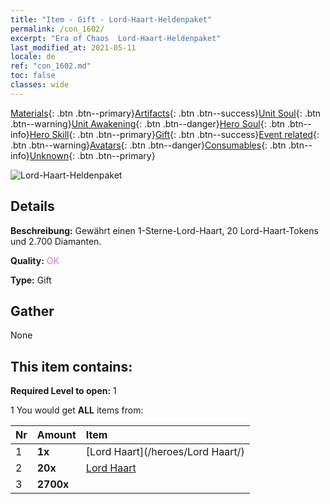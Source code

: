 ```yaml
---
title: "Item - Gift - Lord-Haart-Heldenpaket"
permalink: /con_1602/
excerpt: "Era of Chaos  Lord-Haart-Heldenpaket"
last_modified_at: 2021-05-11
locale: de
ref: "con_1602.md"
toc: false
classes: wide
---
```

 [Materials](/ItemsDE/){: .btn .btn--primary}[Artifacts](/ItemsDE/Artifacts/){: .btn .btn--success}[Unit Soul](/ItemsDE/UnitSoul/){: .btn .btn--warning}[Unit Awakening](/ItemsDE/UnitAwakening/){: .btn .btn--danger}[Hero Soul](/ItemsDE/HeroSoul/){: .btn .btn--info}[Hero Skill](/ItemsDE/HeroSkill/){: .btn .btn--primary}[Gift](/ItemsDE/Gift/){: .btn .btn--success}[Event related](/ItemsDE/Events/){: .btn .btn--warning}[Avatars](/ItemsDE/Avatars/){: .btn .btn--danger}[Consumables](/ItemsDE/Consumables/){: .btn .btn--info}[Unknown](/ItemsDE/Unknown/){: .btn .btn--primary}

 ![Lord-Haart-Heldenpaket](/images/t/i_907218.png)

## Details
 **Beschreibung:** Gewährt einen 1-Sterne-Lord-Haart, 20 Lord-Haart-Tokens und 2.700 Diamanten.

 **Quality:** <span style="color: #DA70D6">OK</span>

 **Type:** Gift

## Gather

  None

## This item contains:

 **Required Level to open:** 1

 1 You would get **ALL** items  from:

  | Nr | Amount |     Item    |
  |:---|:-------|:------------|
  | 1 |  **1x** | [Lord Haart](/heroes/Lord Haart/) |  | 
  | 2 |  **20x** | [Lord Haart](/ItemsDE/her_370/) |  | 
  | 3 |  **2700x** | <i class="fas fa-gem"/> |  | 
